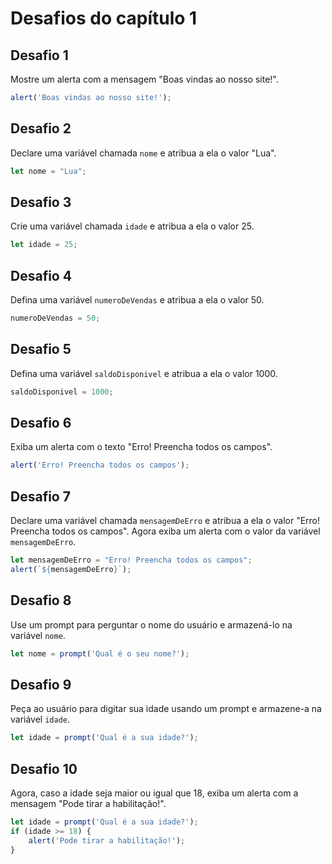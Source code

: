 # Desafios do capítulo 1

## Desafio 1
Mostre um alerta com a mensagem "Boas vindas ao nosso site!".
```Javascript
alert('Boas vindas ao nosso site!');
```

## Desafio 2 
Declare uma variável chamada `nome` e atribua a ela o valor "Lua".
```Javascript
let nome = "Lua";
```

## Desafio 3
Crie uma variável chamada `idade` e atribua a ela o valor 25.
```Javascript
let idade = 25;
```

## Desafio 4
Defina uma variável `numeroDeVendas` e atribua a ela o valor 50.
```Javascript
numeroDeVendas = 50;
```

## Desafio 5
Defina uma variável `saldoDisponivel` e atribua a ela o valor 1000.
```Javascript
saldoDisponivel = 1000;
```

## Desafio 6
Exiba um alerta com o texto "Erro! Preencha todos os campos".
```Javascript
alert('Erro! Preencha todos os campos');
```

## Desafio 7
Declare uma variável chamada `mensagemDeErro` e atribua a ela o valor "Erro! Preencha todos os campos". Agora exiba um alerta com o valor da variável `mensagemDeErro`.
```Javascript
let mensagemDeErro = "Erro! Preencha todos os campos";
alert(`${mensagemDeErro}`);
```

## Desafio 8
Use um prompt para perguntar o nome do usuário e armazená-lo na variável `nome`.
```Javascript
let nome = prompt('Qual é o seu nome?');
```

## Desafio 9
Peça ao usuário para digitar sua idade usando um prompt e armazene-a na variável `idade`.
```Javascript
let idade = prompt('Qual é a sua idade?');
```

## Desafio 10
Agora, caso a idade seja maior ou igual que 18, exiba um alerta com a mensagem "Pode tirar a habilitação!".
```Javascript
let idade = prompt('Qual é a sua idade?');
if (idade >= 18) {
    alert('Pode tirar a habilitação!');
}
```